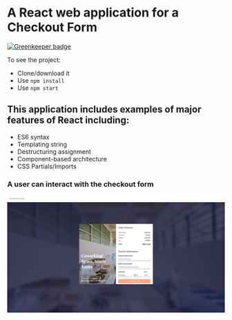# A React web application for a Checkout Form

[![Greenkeeper badge](https://badges.greenkeeper.io/SonyaMoisset/Checkout_REACT.svg)](https://greenkeeper.io/)

To see the project:
- Clone/download it
- Use ```npm install```
- Use ```npm start```

## This application includes examples of major features of React including:
- ES6 syntax
- Templating string
- Destructuring assignment
- Component-based architecture
- CSS Partials/Imports

### A user can interact with the checkout form
![Bookmarker](https://github.com/SonyaMoisset/Checkout_REACT/blob/master/checkout.png)
